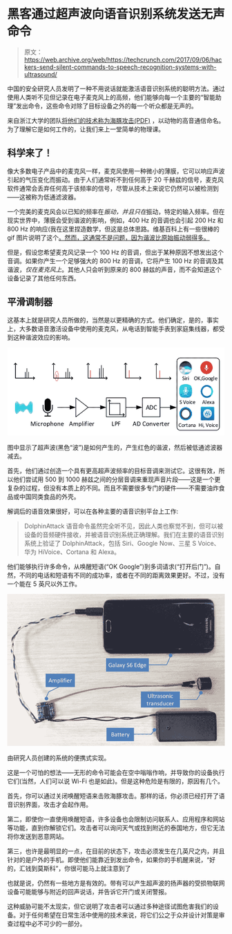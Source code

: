 # 黑客通过超声波向语音识别系统发送无声命令 

> 原文：<https://web.archive.org/web/https://techcrunch.com/2017/09/06/hackers-send-silent-commands-to-speech-recognition-systems-with-ultrasound/>

中国的安全研究人员发明了一种不用说话就能激活语音识别系统的聪明方法。通过使用人类听不见但记录在电子麦克风上的高频，他们能够向每一个主要的“智能助理”发出命令，这些命令对除了目标设备之外的每一个听众都是无声的。

来自浙江大学的团队[将他们的技术称为海豚攻击(PDF)](https://web.archive.org/web/20221007215046/https://assets.documentcloud.org/documents/3987864/Dolphinattack.pdf) ，以动物的高音通信命名。为了理解它是如何工作的，让我们来上一堂简单的物理课。

## 科学来了！

像大多数电子产品中的麦克风一样，麦克风使用一种微小的薄膜，它可以响应声波引起的气压变化而振动。由于人们通常听不到任何高于 20 千赫兹的信号，麦克风软件通常会丢弃任何高于该频率的信号，尽管从技术上来说它仍然可以被检测到——这被称为低通滤波器。

一个完美的麦克风会以已知的频率在*振动，并且只在*振动，特定的输入频率。但在现实世界中，薄膜会受到谐波的影响，例如，400 Hz 的音调也会引起 200 Hz 和 800 Hz 的响应(我在这里捏造数学，但这是总体思路。维基百科上有一些很棒的 gif 图片说明了这个[。然而，这通常不是问题，因为谐波比原始振动弱得多。](https://web.archive.org/web/20221007215046/https://en.wikipedia.org/wiki/Harmonic)

但是，假设您希望麦克风记录一个 100 Hz 的音调，但出于某种原因不想发出这个音调。如果你产生一个足够强大的 800 Hz 的音调，它将产生 100 Hz 的音调及其谐波，*仅在麦克风上*。其他人只会听到原来的 800 赫兹的声音，而不会知道这个设备记录了其他任何东西。

## 平滑调制器

这基本上就是研究人员所做的，当然是以更精确的方式。他们确定，是的，事实上，大多数语音激活设备中使用的麦克风，从电话到智能手表到家庭集线器，都受到这种谐波效应的影响。

[![](img/d3d437269e5e6334dd0c62bd46931c5b.png)](https://web.archive.org/web/20221007215046/https://beta.techcrunch.com/wp-content/uploads/2017/09/frequ_proc.png)

图中显示了超声波(黑色“波”)是如何产生的，产生红色的谐波，然后被低通滤波器减去。

首先，他们通过创造一个具有更高超声波频率的目标音调来测试它。这很有效，所以他们尝试用 500 到 1000 赫兹之间的分层音调来重现声音片段——这是一个更复杂的过程，但没有本质上的不同。而且不需要很多专门的硬件——不需要油炸食品或中国同类食品的外壳。

解调后的语音效果很好，可以在各种主要的语音识别平台上工作:

> DolphinAttack 语音命令虽然完全听不见，因此人类也察觉不到，但可以被设备的音频硬件接收，并被语音识别系统正确理解。我们在主要的语音识别系统上验证了 DolphinAttack，包括 Siri、Google Now、三星 S Voice、华为 HiVoice、Cortana 和 Alexa。

他们能够执行许多命令，从唤醒短语(“OK Google”)到多词请求(“打开后门”)。自然，不同的电话和短语有不同的成功率，或者在不同的距离效果更好。不过，没有一个能在 5 英尺以外工作。

[![](img/c496a0387edab359f85b02ab887d726b.png)](https://web.archive.org/web/20221007215046/https://beta.techcrunch.com/wp-content/uploads/2017/09/ultrasonic_attack.jpg)

由研究人员创建的系统的便携式实现。

这是一个可怕的想法——无形的命令可能会在空中嗡嗡作响，并导致你的设备执行它们(当然，人们可以说 Wi-Fi 也是如此)。但是这种危险是有限的，原因有几个。

首先，你可以通过关闭唤醒短语来击败海豚攻击。那样的话，你必须已经打开了语音识别界面，攻击才会起作用。

第二，即使你一直使用唤醒短语，许多设备也会限制访问联系人、应用程序和网站等功能，直到你解锁它们。攻击者可以询问天气或找到附近的泰国地方，但它无法将你发送到恶意网站。

第三，也许是最明显的一点，在目前的状态下，攻击必须发生在几英尺之内，并且针对的是户外的手机。即使他们能靠近到发出命令，如果你的手机醒来说，“好的，汇钱到莫斯科”，你很可能马上就注意到了

也就是说，仍然有一些地方是有效的。带有可以产生超声波的扬声器的受损物联网设备可能能够与附近的回声说话，并告诉它开门或关闭警报。

这种威胁可能不太现实，但它说明了攻击者可以通过多种途径试图危害我们的设备。对于任何希望在日常生活中使用的技术来说，将它们公之于众并设计对策是审查过程中必不可少的一部分。